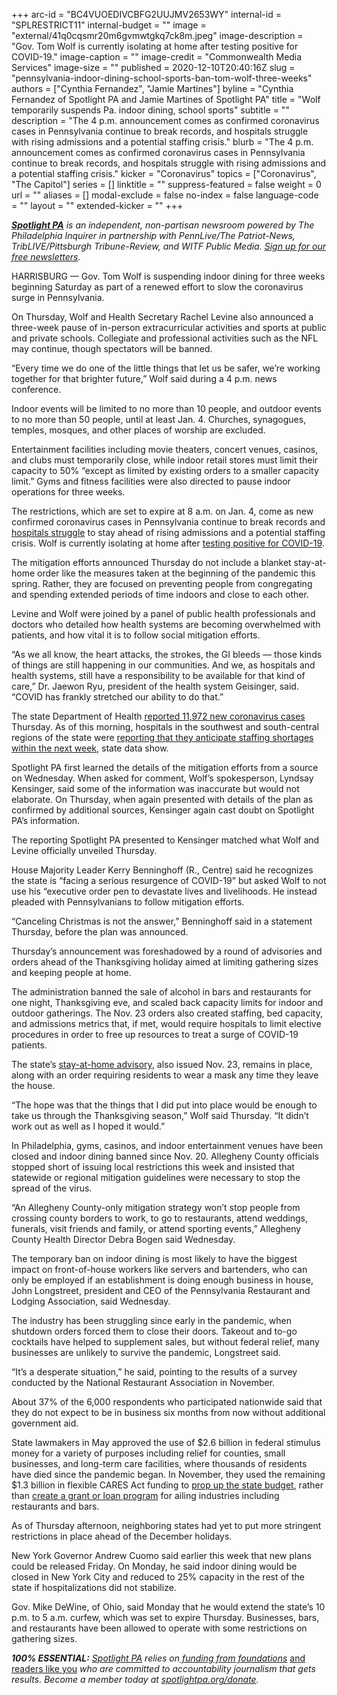 +++
arc-id = "BC4VUOEDIVCBFG2UUJMV2653WY"
internal-id = "SPLRESTRICT11"
internal-budget = ""
image = "external/41q0cqsmr20m6gvmwtgkq7ck8m.jpeg"
image-description = "Gov. Tom Wolf is currently isolating at home after testing positive for COVID-19."
image-caption = ""
image-credit = "Commonwealth Media Services"
image-size = ""
published = 2020-12-10T20:40:16Z
slug = "pennsylvania-indoor-dining-school-sports-ban-tom-wolf-three-weeks"
authors = ["Cynthia Fernandez", "Jamie Martines"]
byline = "Cynthia Fernandez of Spotlight PA and Jamie Martines of Spotlight PA"
title = "Wolf temporarily suspends Pa. indoor dining, school sports"
subtitle = ""
description = "The 4 p.m. announcement comes as confirmed coronavirus cases in Pennsylvania continue to break records, and hospitals struggle with rising admissions and a potential staffing crisis."
blurb = "The 4 p.m. announcement comes as confirmed coronavirus cases in Pennsylvania continue to break records, and hospitals struggle with rising admissions and a potential staffing crisis."
kicker = "Coronavirus"
topics = ["Coronavirus", "The Capitol"]
series = []
linktitle = ""
suppress-featured = false
weight = 0
url = ""
aliases = []
modal-exclude = false
no-index = false
language-code = ""
layout = ""
extended-kicker = ""
+++

<a href="https://www.spotlightpa.org/"><i><b>Spotlight PA</b></i></a><i> is an independent, non-partisan newsroom powered by The Philadelphia Inquirer in partnership with PennLive/The Patriot-News, TribLIVE/Pittsburgh Tribune-Review, and WITF Public Media. </i><a href="https://www.spotlightpa.org/newsletters"><i>Sign up for our free newsletters</i></a><i>.</i>

HARRISBURG — Gov. Tom Wolf is suspending indoor dining for three weeks beginning Saturday as part of a renewed effort to slow the coronavirus surge in Pennsylvania.

On Thursday, Wolf and Health Secretary Rachel Levine also announced a three-week pause of in-person extracurricular activities and sports at public and private schools. Collegiate and professional activities such as the NFL may continue, though spectators will be banned.

“Every time we do one of the little things that let us be safer, we’re working together for that brighter future,” Wolf said during a 4 p.m. news conference.

Indoor events will be limited to no more than 10 people, and outdoor events to no more than 50 people, until at least Jan. 4. Churches, synagogues, temples, mosques, and other places of worship are excluded.

Entertainment facilities including movie theaters, concert venues, casinos, and clubs must temporarily close, while indoor retail stores must limit their capacity to 50% “except as limited by existing orders to a smaller capacity limit.” Gyms and fitness facilities were also directed to pause indoor operations for three weeks.

The restrictions, which are set to expire at 8 a.m. on Jan. 4, come as new confirmed coronavirus cases in Pennsylvania continue to break records and <a href="https://www.spotlightpa.org/news/2020/12/pennsylvania-hospitals-coronavirus-staffing-shortages/">hospitals struggle</a> to stay ahead of rising admissions and a potential staffing crisis. Wolf is currently isolating at home after <a href="https://www.spotlightpa.org/news/2020/12/governor-tom-wolf-coronavirus-positive-pennsylvania/">testing positive for COVID-19</a>.

<script src="https://www.spotlightpa.org/embed.js" async></script><div data-spl-embed-version="1" data-spl-src="https://www.spotlightpa.org/embeds/donate/?teaser_text=Spotlight%20PA%20provides%20essential%2C%20public-service%20journalism%20thanks%20to%20readers%20like%20you.%20%3Cb%3EBecome%20a%20member%20today%20with%20a%20gift%20of%20%2415%2Fmonth%20or%20more%20and%20receive%20our%20exclusive%20Pennsylvania%20tote%20bag.%3C%2Fb%3E&cta_text=YES%2C%20COUNT%20ME%20IN&eyebrow_text=BECOME%20A%20MEMBER"></div>

The mitigation efforts announced Thursday do not include a blanket stay-at-home order like the measures taken at the beginning of the pandemic this spring. Rather, they are focused on preventing people from congregating and spending extended periods of time indoors and close to each other.

Levine and Wolf were joined by a panel of public health professionals and doctors who detailed how health systems are becoming overwhelmed with patients, and how vital it is to follow social mitigation efforts.

“As we all know, the heart attacks, the strokes, the GI bleeds — those kinds of things are still happening in our communities. And we, as hospitals and health systems, still have a responsibility to be available for that kind of care,” Dr. Jaewon Ryu, president of the health system Geisinger, said. “COVID has frankly stretched our ability to do that.”

The state Department of Health <a href="https://www.spotlightpa.org/news/2020/03/pa-coronavirus-updates-cases-map-live-tracker/">reported 11,972 new coronavirus cases</a> Thursday. As of this morning, hospitals in the southwest and south-central regions of the state were <a href="https://www.health.pa.gov/topics/disease/coronavirus/Pages/Cases.aspx">reporting that they anticipate staffing shortages within the next week</a>, state data show.

Spotlight PA first learned the details of the mitigation efforts from a source on Wednesday. When asked for comment, Wolf’s spokesperson, Lyndsay Kensinger, said some of the information was inaccurate but would not elaborate. On Thursday, when again presented with details of the plan as confirmed by additional sources, Kensinger again cast doubt on Spotlight PA’s information.

The reporting Spotlight PA presented to Kensinger matched what Wolf and Levine officially unveiled Thursday.

House Majority Leader Kerry Benninghoff (R., Centre) said he recognizes the state is “facing a serious resurgence of COVID-19” but asked Wolf to not use his “executive order pen to devastate lives and livelihoods. He instead pleaded with Pennsylvanians to follow mitigation efforts.

“Canceling Christmas is not the answer,” Benninghoff said in a statement Thursday, before the plan was announced.

Thursday’s announcement was foreshadowed by a round of advisories and orders ahead of the Thanksgiving holiday aimed at limiting gathering sizes and keeping people at home.

The administration banned the sale of alcohol in bars and restaurants for one night, Thanksgiving eve, and scaled back capacity limits for indoor and outdoor gatherings. The Nov. 23 orders also created staffing, bed capacity, and admissions metrics that, if met, would require hospitals to limit elective procedures in order to free up resources to treat a surge of COVID-19 patients.

The state’s <a href="https://web.archive.org/web/20230117043024/https://www.governor.pa.gov/newsroom/as-covid-19-cases-reach-critical-levels-wolf-admin-announces-new-mitigation-efforts/">stay-at-home advisory</a>, also issued Nov. 23, remains in place, along with an order requiring residents to wear a mask any time they leave the house.

“The hope was that the things that I did put into place would be enough to take us through the Thanksgiving season,” Wolf said Thursday. “It didn’t work out as well as I hoped it would.”

In Philadelphia, gyms, casinos, and indoor entertainment venues have been closed and indoor dining banned since Nov. 20. Allegheny County officials stopped short of issuing local restrictions this week and insisted that statewide or regional mitigation guidelines were necessary to stop the spread of the virus.

“An Allegheny County-only mitigation strategy won’t stop people from crossing county borders to work, to go to restaurants, attend weddings, funerals, visit friends and family, or attend sporting events,” Allegheny County Health Director Debra Bogen said Wednesday.

The temporary ban on indoor dining is most likely to have the biggest impact on front-of-house workers like servers and bartenders, who can only be employed if an establishment is doing enough business in house, John Longstreet, president and CEO of the Pennsylvania Restaurant and Lodging Association, said Wednesday.

The industry has been struggling since early in the pandemic, when shutdown orders forced them to close their doors. Takeout and to-go cocktails have helped to supplement sales, but without federal relief, many businesses are unlikely to survive the pandemic, Longstreet said.

<script src="https://www.spotlightpa.org/embed.js" async></script><div data-spl-embed-version="1" data-spl-src="https://www.spotlightpa.org/embeds/newsletter-covid/"></div>

“It’s a desperate situation,” he said, pointing to the results of a survey conducted by the National Restaurant Association in November.

About 37% of the 6,000 respondents who participated nationwide said that they do not expect to be in business six months from now without additional government aid.

State lawmakers in May approved the use of $2.6 billion in federal stimulus money for a variety of purposes including relief for counties, small businesses, and long-term care facilities, where thousands of residents have died since the pandemic began. In November, they used the remaining $1.3 billion in flexible CARES Act funding to <a href="https://www.spotlightpa.org/news/2020/11/pennsylvania-budget-coronavirus-relief-aid-restaurants-providers/">prop up the state budget</a>, rather than <a href="https://www.spotlightpa.org/news/2020/11/pennsylvania-budget-coronavirus-relief-funding-bailouts/">create a grant or loan program</a> for ailing industries including restaurants and bars.

As of Thursday afternoon, neighboring states had yet to put more stringent restrictions in place ahead of the December holidays.

New York Governor Andrew Cuomo said earlier this week that new plans could be released Friday. On Monday, he said indoor dining would be closed in New York City and reduced to 25% capacity in the rest of the state if hospitalizations did not stabilize.

Gov. Mike DeWine, of Ohio, said Monday that he would extend the state’s 10 p.m. to 5 a.m. curfew, which was set to expire Thursday. Businesses, bars, and restaurants have been allowed to operate with some restrictions on gathering sizes.

<i><b>100% ESSENTIAL:</b></i><i> </i><a href="https://www.spotlightpa.org/"><i>Spotlight PA</i></a><i> relies on</i><a href="https://www.spotlightpa.org/support"><i> funding from foundations</i></a><i> </i><a href="https://www.spotlightpa.org/support">and readers like you</a><i> who are committed to accountability journalism that gets results. Become a member today at </i><a href="http://spotlightpa.fundjournalism.org/donate?campaign=701Dn000000YgovIAC"><i>spotlightpa.org/donate</i></a><i>.</i>

